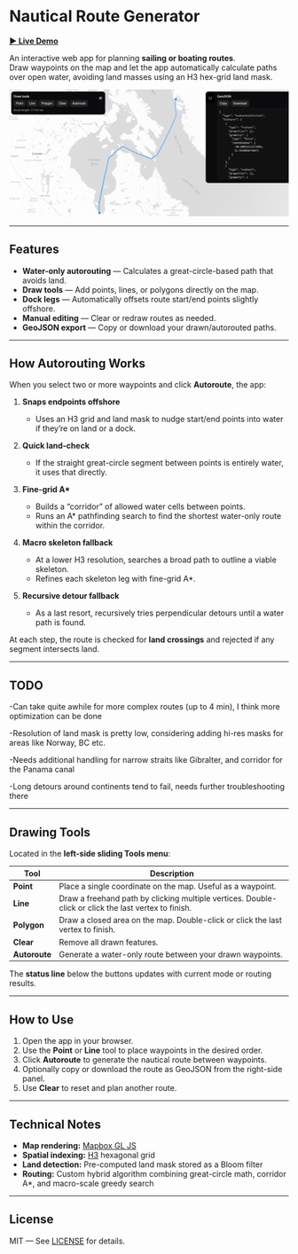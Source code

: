 # Nautical Route Generator

[**▶ Live Demo**](http://184.72.204.18:8000/)

An interactive web app for planning **sailing or boating routes**.  
Draw waypoints on the map and let the app automatically calculate paths over open water, avoiding land masses using an H3 hex-grid land mask. 

![Screenshot](Screenshot.png)

---

## Features

- **Water-only autorouting** — Calculates a great-circle-based path that avoids land.
- **Draw tools** — Add points, lines, or polygons directly on the map.
- **Dock legs** — Automatically offsets route start/end points slightly offshore.
- **Manual editing** — Clear or redraw routes as needed.
- **GeoJSON export** — Copy or download your drawn/autorouted paths.

---

## How Autorouting Works

When you select two or more waypoints and click **Autoroute**, the app:

1. **Snaps endpoints offshore**  
   - Uses an H3 grid and land mask to nudge start/end points into water if they’re on land or a dock.

2. **Quick land-check**  
   - If the straight great-circle segment between points is entirely water, it uses that directly.

3. **Fine-grid A\***  
   - Builds a “corridor” of allowed water cells between points.
   - Runs an A\* pathfinding search to find the shortest water-only route within the corridor.

4. **Macro skeleton fallback**  
   - At a lower H3 resolution, searches a broad path to outline a viable skeleton.
   - Refines each skeleton leg with fine-grid A\*.

5. **Recursive detour fallback**  
   - As a last resort, recursively tries perpendicular detours until a water path is found.

At each step, the route is checked for **land crossings** and rejected if any segment intersects land.

---

## TODO

-Can take quite awhile for more complex routes (up to 4 min), I think more optimization can be done

-Resolution of land mask is pretty low, considering adding hi-res masks for areas like Norway, BC etc.

-Needs additional handling for narrow straits like Gibralter, and corridor for the Panama canal

-Long detours around continents tend to fail, needs further troubleshooting there

---

## Drawing Tools

Located in the **left-side sliding Tools menu**:

| Tool | Description |
|------|-------------|
| **Point** | Place a single coordinate on the map. Useful as a waypoint. |
| **Line** | Draw a freehand path by clicking multiple vertices. Double-click or click the last vertex to finish. |
| **Polygon** | Draw a closed area on the map. Double-click or click the last vertex to finish. |
| **Clear** | Remove all drawn features. |
| **Autoroute** | Generate a water-only route between your drawn waypoints. |

The **status line** below the buttons updates with current mode or routing results.

---

## How to Use

1. Open the app in your browser.
2. Use the **Point** or **Line** tool to place waypoints in the desired order.
3. Click **Autoroute** to generate the nautical route between waypoints.
4. Optionally copy or download the route as GeoJSON from the right-side panel.
5. Use **Clear** to reset and plan another route.

---

## Technical Notes

- **Map rendering:** [Mapbox GL JS](https://docs.mapbox.com/mapbox-gl-js/)
- **Spatial indexing:** [H3](https://h3geo.org/) hexagonal grid
- **Land detection:** Pre-computed land mask stored as a Bloom filter
- **Routing:** Custom hybrid algorithm combining great-circle math, corridor A\*, and macro-scale greedy search

---

## License

MIT — See [LICENSE](LICENSE) for details.
